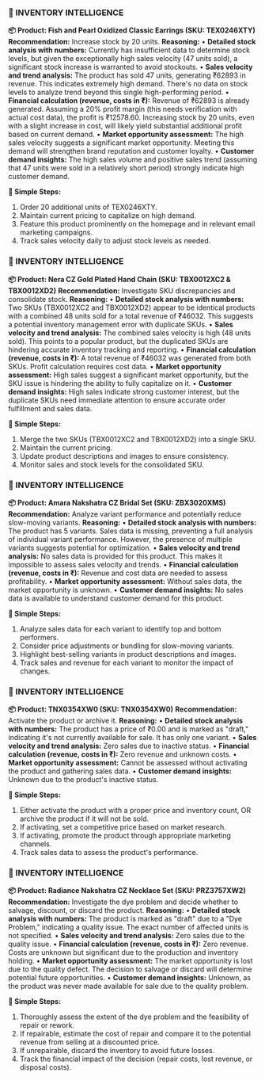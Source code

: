 ### **🔹 INVENTORY INTELLIGENCE**
**📦 Product: Fish and Pearl Oxidized Classic Earrings (SKU: TEX0246XTY)**
**Recommendation:** Increase stock by 20 units.
**Reasoning:**
• **Detailed stock analysis with numbers:** Currently has insufficient data to determine stock levels, but given the exceptionally high sales velocity (47 units sold), a significant stock increase is warranted to avoid stockouts.
• **Sales velocity and trend analysis:**  The product has sold 47 units, generating ₹62893 in revenue. This indicates extremely high demand.  There's no data on stock levels to analyze trend beyond this single high-performing period.
• **Financial calculation (revenue, costs in ₹):**  Revenue of ₹62893 is already generated. Assuming a 20% profit margin (this needs verification with actual cost data), the profit is ₹12578.60. Increasing stock by 20 units, even with a slight increase in cost, will likely yield substantial additional profit based on current demand.
• **Market opportunity assessment:** The high sales velocity suggests a significant market opportunity.  Meeting this demand will strengthen brand reputation and customer loyalty.
• **Customer demand insights:** The high sales volume and positive sales trend (assuming that 47 units were sold in a relatively short period) strongly indicate high customer demand.

**📌 Simple Steps:**
1. Order 20 additional units of TEX0246XTY.
2. Maintain current pricing to capitalize on high demand.
3. Feature this product prominently on the homepage and in relevant email marketing campaigns.
4. Track sales velocity daily to adjust stock levels as needed.


### **🔹 INVENTORY INTELLIGENCE**
**📦 Product: Nera CZ Gold Plated Hand Chain (SKU: TBX0012XC2 & TBX0012XD2)**
**Recommendation:** Investigate SKU discrepancies and consolidate stock.
**Reasoning:**
• **Detailed stock analysis with numbers:**  Two SKUs (TBX0012XC2 and TBX0012XD2) appear to be identical products with a combined 48 units sold for a total revenue of ₹46032. This suggests a potential inventory management error with duplicate SKUs.
• **Sales velocity and trend analysis:** The combined sales velocity is high (48 units sold). This points to a popular product, but the duplicated SKUs are hindering accurate inventory tracking and reporting.
• **Financial calculation (revenue, costs in ₹):** A total revenue of ₹46032 was generated from both SKUs.  Profit calculation requires cost data.
• **Market opportunity assessment:** High sales suggest a significant market opportunity, but the SKU issue is hindering the ability to fully capitalize on it.
• **Customer demand insights:** High sales indicate strong customer interest, but the duplicate SKUs need immediate attention to ensure accurate order fulfillment and sales data.

**📌 Simple Steps:**
1. Merge the two SKUs (TBX0012XC2 and TBX0012XD2) into a single SKU.
2. Maintain the current pricing.
3. Update product descriptions and images to ensure consistency.
4. Monitor sales and stock levels for the consolidated SKU.


### **🔹 INVENTORY INTELLIGENCE**
**📦 Product: Amara Nakshatra CZ Bridal Set (SKU: ZBX3020XMS)**
**Recommendation:** Analyze variant performance and potentially reduce slow-moving variants.
**Reasoning:**
• **Detailed stock analysis with numbers:**  The product has 5 variants.  Sales data is missing, preventing a full analysis of individual variant performance.  However, the presence of multiple variants suggests potential for optimization.
• **Sales velocity and trend analysis:**  No sales data is provided for this product. This makes it impossible to assess sales velocity and trends.
• **Financial calculation (revenue, costs in ₹):**  Revenue and cost data are needed to assess profitability.
• **Market opportunity assessment:**  Without sales data, the market opportunity is unknown.
• **Customer demand insights:**  No sales data is available to understand customer demand for this product.

**📌 Simple Steps:**
1. Analyze sales data for each variant to identify top and bottom performers.
2. Consider price adjustments or bundling for slow-moving variants.
3. Highlight best-selling variants in product descriptions and images.
4. Track sales and revenue for each variant to monitor the impact of changes.


### **🔹 INVENTORY INTELLIGENCE**
**📦 Product: TNX0354XW0 (SKU: TNX0354XW0)**
**Recommendation:**  Activate the product or archive it.
**Reasoning:**
• **Detailed stock analysis with numbers:** The product has a price of ₹0.00 and is marked as "draft," indicating it's not currently available for sale. It has only one variant.
• **Sales velocity and trend analysis:**  Zero sales due to inactive status.
• **Financial calculation (revenue, costs in ₹):**  Zero revenue and unknown costs.
• **Market opportunity assessment:**  Cannot be assessed without activating the product and gathering sales data.
• **Customer demand insights:**  Unknown due to the product's inactive status.

**📌 Simple Steps:**
1. Either activate the product with a proper price and inventory count, OR archive the product if it will not be sold.
2. If activating, set a competitive price based on market research.
3. If activating, promote the product through appropriate marketing channels.
4. Track sales data to assess the product's performance.


### **🔹 INVENTORY INTELLIGENCE**
**📦 Product:  Radiance Nakshatra CZ Necklace Set (SKU: PRZ3757XW2)**
**Recommendation:** Investigate the dye problem and decide whether to salvage, discount, or discard the product.
**Reasoning:**
• **Detailed stock analysis with numbers:** The product is marked as "draft" due to a "Dye Problem," indicating a quality issue.  The exact number of affected units is not specified.
• **Sales velocity and trend analysis:** Zero sales due to the quality issue.
• **Financial calculation (revenue, costs in ₹):**  Zero revenue. Costs are unknown but significant due to the production and inventory holding.
• **Market opportunity assessment:**  The market opportunity is lost due to the quality defect.  The decision to salvage or discard will determine potential future opportunities.
• **Customer demand insights:** Unknown, as the product was never made available for sale due to the quality problem.

**📌 Simple Steps:**
1. Thoroughly assess the extent of the dye problem and the feasibility of repair or rework.
2. If repairable, estimate the cost of repair and compare it to the potential revenue from selling at a discounted price.
3. If unrepairable, discard the inventory to avoid future losses.
4. Track the financial impact of the decision (repair costs, lost revenue, or disposal costs).

